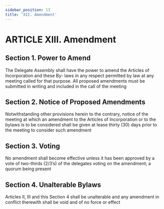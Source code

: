 ```yaml
---
sidebar_position: 13
title: 'XII. Amendment'
---
```


# ARTICLE XIII. Amendment

## Section 1. Power to Amend

The Delegate Assembly shall have the power to amend the Articles of Incorporation and these By- laws in any respect permitted by law at any meeting called for that purpose. All proposed amendments must be submitted in writing and included in the call of the meeting

## Section 2. Notice of Proposed Amendments

Notwithstanding other provisions herein to the contrary, notice of the meeting at which an amendment to the Articles of Incorporation or to the bylaws is to be considered shall be given at lease thirty (30) days prior to the meeting to consider such amendment

## Section 3. Voting

No amendment shall become effective unless it has been approved by a vote of two-thirds (2/3’s) of the delegates voting on the amendment; a quorum being present

## Section 4. Unalterable Bylaws

Articles II, III and this Section 4 shall be unalterable and any amendment in conflict therewith shall be void and of no force or effect
